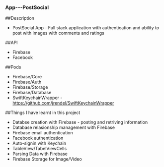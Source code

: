 ### App---PostSocial
 
 
##Description
- PostSocial App - Full stack application with authentication and ability to post with images with comments and ratings

##API
- Firebase
- Facebook

##Pods
- Firebase/Core
- Firebase/Auth
- Firebase/Storage
- Firebase/Database
- SwiftKeychainWrapper - https://github.com/jrendel/SwiftKeychainWrapper

##Things I have learnt in this project
- Databse creation with Firebase - posting and retriving information 
- Database relasionship management with Firebase
- Firebase email authentication
- Facebook authentication
- Auto-signin with Keychain 
- TableView/TabelViewCells
- Parsing Data with Firebase
- Firebase Storage for Image/Video 

